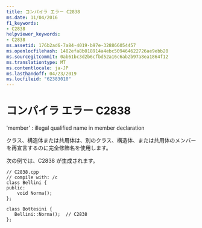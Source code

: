 ```yaml
---
title: コンパイラ エラー C2838
ms.date: 11/04/2016
f1_keywords:
- C2838
helpviewer_keywords:
- C2838
ms.assetid: 176b2ad6-7a84-4019-b97e-328866054457
ms.openlocfilehash: 1482efa8b018914a4ebc509464622726ae9ebb20
ms.sourcegitcommit: 0ab61bc3d2b6cfbd52a16c6ab2b97a8ea1864f12
ms.translationtype: MT
ms.contentlocale: ja-JP
ms.lasthandoff: 04/23/2019
ms.locfileid: "62383010"
---
```

# <a name="compiler-error-c2838"></a>コンパイラ エラー C2838

'member' : illegal qualified name in member declaration

クラス、構造体または共用体は、別のクラス、構造体、または共用体のメンバーを再宣言するのに完全修飾名を使用します。

次の例では、C2838 が生成されます。

```
// C2838.cpp
// compile with: /c
class Bellini {
public:
    void Norma();
};

class Bottesini {
   Bellini::Norma();  // C2838
};
```